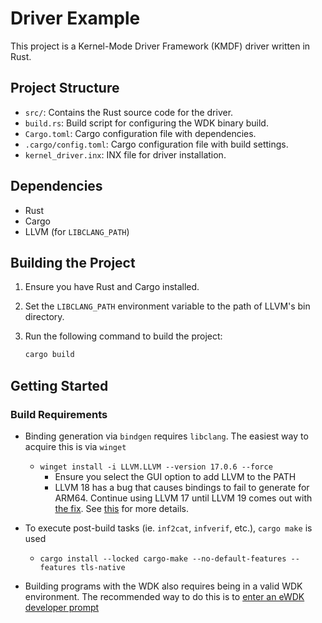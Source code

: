﻿# Driver Example

This project is a Kernel-Mode Driver Framework (KMDF) driver written in Rust.

## Project Structure

- `src/`: Contains the Rust source code for the driver.
- `build.rs`: Build script for configuring the WDK binary build.
- `Cargo.toml`: Cargo configuration file with dependencies.
- `.cargo/config.toml`: Cargo configuration file with build settings.
- `kernel_driver.inx`: INX file for driver installation.

## Dependencies

- Rust
- Cargo
- LLVM (for `LIBCLANG_PATH`)

## Building the Project

1. Ensure you have Rust and Cargo installed.
2. Set the `LIBCLANG_PATH` environment variable to the path of LLVM's bin directory.
3. Run the following command to build the project:

    ```sh
    cargo build
    ```

## Getting Started

### Build Requirements

* Binding generation via `bindgen` requires `libclang`. The easiest way to acquire this is via `winget`
    * `winget install -i LLVM.LLVM --version 17.0.6 --force`
        * Ensure you select the GUI option to add LLVM to the PATH
        * LLVM 18 has a bug that causes bindings to fail to generate for ARM64. Continue using LLVM 17 until LLVM 19
          comes out with [the fix](https://github.com/llvm/llvm-project/pull/93235).
          See [this](https://github.com/rust-lang/rust-bindgen/issues/2842) for more details.
* To execute post-build tasks (ie. `inf2cat`, `infverif`, etc.), `cargo make` is used
    * `cargo install --locked cargo-make --no-default-features --features tls-native`

* Building programs with the WDK also requires being in a valid WDK environment. The recommended way to do this is
  to [enter an eWDK developer prompt](https://learn.microsoft.com/en-us/windows-hardware/drivers/develop/using-the-enterprise-wdk#getting-started)